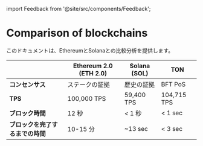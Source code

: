 import Feedback from '@site/src/components/Feedback';

# Comparison of blockchains

このドキュメントは、EthereumとSolanaとの比較分析を提供します。

|                    | Ethereum 2.0 (ETH 2.0) | Solana (SOL) | TON                              |
| ------------------ | ------------------------------------------------------------------------- | ------------------------------- | -------------------------------- |
| **コンセンサス**         | ステークの証拠                                                                   | 歴史の証拠                           | BFT PoS                          |
| **TPS**            | 100,000 TPS                                                               | 59,400 TPS                      | 104,715 TPS                      |
| **ブロック時間**         | 12 秒                                                                      | < 1 秒  | < 1 sec |
| **ブロックを完了するまでの時間** | 10-15 分                                                                   | ~13 sec         | < 3 sec |

<Feedback />

